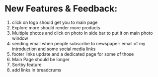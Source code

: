 # New Features & Feedback: 
1. click on logo should get you to main page
2. Explore more should render more products
3. Multiple photos and click on photo in side bar to put it on main photo window
4. sending email when people subscribe to newspaper: email of my introduction and some social media links
5. footer links update and a dedicated page for some of those 
6. Main Page should be longer
7. Sortby feature
8. add links in breadcrums 